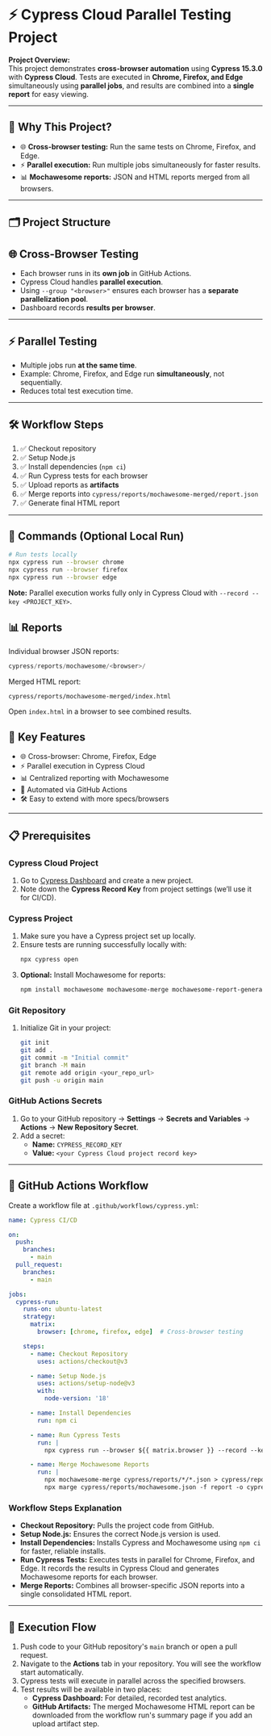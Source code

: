 # ⚡ Cypress Cloud Parallel Testing Project

**Project Overview:**  
This project demonstrates **cross-browser automation** using **Cypress 15.3.0** with **Cypress Cloud**. Tests are executed in **Chrome, Firefox, and Edge** simultaneously using **parallel jobs**, and results are combined into a **single report** for easy viewing.  

---

## 🧩 Why This Project?

- 🌐 **Cross-browser testing:** Run the same tests on Chrome, Firefox, and Edge.  
- ⚡ **Parallel execution:** Run multiple jobs simultaneously for faster results.  
- 📊 **Mochawesome reports:** JSON and HTML reports merged from all browsers.  

---

## 🗂️ Project Structure
## 🌐 Cross-Browser Testing

- Each browser runs in its **own job** in GitHub Actions.  
- Cypress Cloud handles **parallel execution**.  
- Using `--group "<browser>"` ensures each browser has a **separate parallelization pool**.  
- Dashboard records **results per browser**.  

---

## ⚡ Parallel Testing

- Multiple jobs run **at the same time**.  
- Example: Chrome, Firefox, and Edge run **simultaneously**, not sequentially.  
- Reduces total test execution time.  

---

## 🛠️ Workflow Steps

1. ✅ Checkout repository  
2. ✅ Setup Node.js  
3. ✅ Install dependencies (`npm ci`)  
4. ✅ Run Cypress tests for each browser  
5. ✅ Upload reports as **artifacts**  
6. ✅ Merge reports into `cypress/reports/mochawesome-merged/report.json`  
7. ✅ Generate final HTML report  

---

## 📝 Commands (Optional Local Run)

```bash
# Run tests locally
npx cypress run --browser chrome
npx cypress run --browser firefox
npx cypress run --browser edge
```
**Note:** Parallel execution works fully only in Cypress Cloud with `--record --key <PROJECT_KEY>`.

## 📊 Reports
Individual browser JSON reports:

```swift
cypress/reports/mochawesome/<browser>/
```
Merged HTML report:

```bash
cypress/reports/mochawesome-merged/index.html
```
Open `index.html` in a browser to see combined results.

## 🎯 Key Features
- 🌐 Cross-browser: Chrome, Firefox, Edge
- ⚡ Parallel execution in Cypress Cloud
- 📊 Centralized reporting with Mochawesome
- 🤖 Automated via GitHub Actions
- 🛠️ Easy to extend with more specs/browsers

---

## 📋 Prerequisites

### Cypress Cloud Project

1.  Go to [Cypress Dashboard](https://cloud.cypress.io/) and create a new project.
2.  Note down the **Cypress Record Key** from project settings (we’ll use it for CI/CD).

### Cypress Project

1.  Make sure you have a Cypress project set up locally.
2.  Ensure tests are running successfully locally with:
    ```bash
    npx cypress open
    ```
3.  **Optional:** Install Mochawesome for reports:
    ```bash
    npm install mochawesome mochawesome-merge mochawesome-report-generator --save-dev
    ```

### Git Repository

1.  Initialize Git in your project:
    ```bash
    git init
    git add .
    git commit -m "Initial commit"
    git branch -M main
    git remote add origin <your_repo_url>
    git push -u origin main
    ```

### GitHub Actions Secrets

1.  Go to your GitHub repository → **Settings** → **Secrets and Variables** → **Actions** → **New Repository Secret**.
2.  Add a secret:
    -   **Name:** `CYPRESS_RECORD_KEY`
    -   **Value:** `<your Cypress Cloud project record key>`

---

## 🤖 GitHub Actions Workflow

Create a workflow file at `.github/workflows/cypress.yml`:

```yaml
name: Cypress CI/CD

on:
  push:
    branches:
      - main
  pull_request:
    branches:
      - main

jobs:
  cypress-run:
    runs-on: ubuntu-latest
    strategy:
      matrix:
        browser: [chrome, firefox, edge]  # Cross-browser testing

    steps:
      - name: Checkout Repository
        uses: actions/checkout@v3

      - name: Setup Node.js
        uses: actions/setup-node@v3
        with:
          node-version: '18'

      - name: Install Dependencies
        run: npm ci

      - name: Run Cypress Tests
        run: |
          npx cypress run --browser ${{ matrix.browser }} --record --key ${{ secrets.CYPRESS_RECORD_KEY }} --reporter mochawesome --reporter-options reportDir=cypress/reports/${{ matrix.browser }},overwrite=false,html=true,json=true

      - name: Merge Mochawesome Reports
        run: |
          npx mochawesome-merge cypress/reports/*/*.json > cypress/reports/mochawesome.json
          npx marge cypress/reports/mochawesome.json -f report -o cypress/reports/html
```

### Workflow Steps Explanation

-   **Checkout Repository:** Pulls the project code from GitHub.
-   **Setup Node.js:** Ensures the correct Node.js version is used.
-   **Install Dependencies:** Installs Cypress and Mochawesome using `npm ci` for faster, reliable installs.
-   **Run Cypress Tests:** Executes tests in parallel for Chrome, Firefox, and Edge. It records the results in Cypress Cloud and generates Mochawesome reports for each browser.
-   **Merge Reports:** Combines all browser-specific JSON reports into a single consolidated HTML report.

---

## 🚀 Execution Flow

1.  Push code to your GitHub repository's `main` branch or open a pull request.
2.  Navigate to the **Actions** tab in your repository. You will see the workflow start automatically.
3.  Cypress tests will execute in parallel across the specified browsers.
4.  Test results will be available in two places:
    -   **Cypress Dashboard:** For detailed, recorded test analytics.
    -   **GitHub Artifacts:** The merged Mochawesome HTML report can be downloaded from the workflow run's summary page if you add an upload artifact step.
